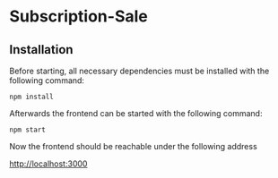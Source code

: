 # Subscription-Sale

## Installation
Before starting, all necessary dependencies must be installed with the following command:

```console
npm install
```

Afterwards the frontend can be started with the following command:
```
npm start
```

Now the frontend should be reachable under the following address

[http://localhost:3000](http://localhost:3000)
